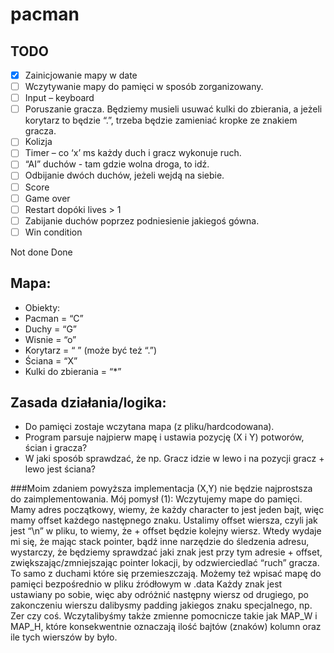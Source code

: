 # pacman

## TODO
- [x] Zainicjowanie mapy w date
- [ ] Wczytywanie mapy do pamięci w sposób zorganizowany.
- [ ]	Input – keyboard
- [ ]	Poruszanie gracza. Będziemy musieli usuwać kulki do zbierania, a jeżeli korytarz to będzie  “.”, trzeba będzie zamieniać kropke ze znakiem gracza.
- [ ] Kolizja
- [ ]	Timer – co ‘x’ ms każdy duch i gracz wykonuje ruch.
- [ ]	“AI” duchów - tam gdzie wolna droga, to idź.
- [ ]	Odbijanie dwóch duchów, jeżeli wejdą na siebie.
- [ ] Score
- [ ] Game over
- [ ]	Restart dopóki lives > 1
- [ ] Zabijanie duchów poprzez podniesienie jakiegoś gówna.
- [ ] Win condition

Not done
Done

## Mapa:


- Obiekty:
- Pacman = “C”
- Duchy = “G”
- Wisnie = “o”
- Korytarz = “ ” (może być też “.”)
- Ściana = “X”
- Kulki do zbierania = “*”


## Zasada działania/logika:
- Do pamięci zostaje wczytana mapa (z pliku/hardcodowana).
- Program parsuje najpierw mapę i ustawia pozycję (X i Y) potworów, ścian i gracza?
- W jaki sposób sprawdzać, że np. Gracz idzie w lewo i na pozycji gracz + lewo jest ściana?

###Moim zdaniem powyższa implementacja (X,Y) nie będzie najprostsza do zaimplementowania.
Mój pomysł (1): 
Wczytujemy mape do pamięci. Mamy adres początkowy, wiemy, że każdy character to jest jeden bajt, więc mamy offset każdego następnego znaku. Ustalimy offset wiersza, czyli jak jest “\n” w pliku, to wiemy, że + offset będzie kolejny wiersz.
Wtedy wydaje mi się, że mając stack pointer, bądź inne narzędzie do śledzenia adresu, wystarczy, że będziemy sprawdzać jaki znak jest przy tym adresie + offset, zwiększając/zmniejszając pointer lokacji, by odzwierciedlać “ruch” gracza. To samo z duchami które się przemieszczają.
Możemy też wpisać mapę do pamięci bezpośrednio w pliku źródłowym w .data Każdy znak jest ustawiany po sobie, więc aby odróżnić następny wiersz od drugiego, po zakonczeniu wierszu dalibysmy padding jakiegos znaku specjalnego, np. Zer czy coś. Wczytalibyśmy także zmienne pomocnicze takie jak MAP_W i MAP_H, które konsekwentnie oznaczają ilość bajtów (znaków) kolumn oraz ile tych wierszów by było.


